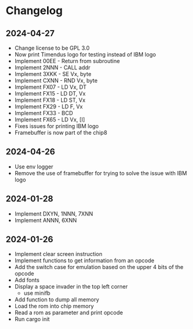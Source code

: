 # Changelog

## 2024-04-27
- Change license to be GPL 3.0
- Now print Timendus logo for testing instead of IBM logo
- Implement 00EE - Return from subroutine
- Implement 2NNN - CALL addr
- Implement 3XKK - SE Vx, byte
- Implement CXNN - RND Vx, byte
- Implement FX07 - LD Vx, DT
- Implement FX15 - LD DT, Vx
- Implement FX18 - LD ST, Vx
- Implement FX29 - LD F, Vx
- Implement FX33 - BCD
- Implement FX65 - LD Vx, [I]
- Fixes issues for printing IBM logo
- Framebuffer is now part of the chip8

## 2024-04-26
- Use env logger
- Remove the use of framebuffer for trying to solve the issue with IBM logo

## 2024-01-28
- Implement DXYN, 1NNN, 7XNN
- Implement ANNN, 6XNN

## 2024-01-26
- Implement clear screen instruction
- Implement functions to get information from an opcode
- Add the switch case for emulation based on the upper 4 bits of the opcode
- Add fonts
- Display a space invader in the top left corner
    - use minifb
- Add function to dump all memory
- Load the rom into chip memory
- Read a rom as parameter and print opcode
- Run cargo init
